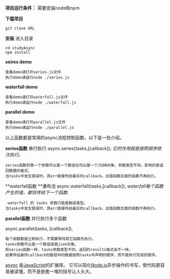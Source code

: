 **项目运行条件：**
需要安装node和npm

**下载项目**
```
git clone URL
```
**安装**
进入目录
```
cd studyAsync
npm install
```
**seires demo**
```
查看demo请打开series.js文件
执行demo请运行node ./series.js
```
**waterfall demo**
```
查看demo请打开waterfall.js文件
执行demo请运行node ./waterfall.js
```
**parallel demo**
```
查看demo请打开parallel.js文件
执行demo请运行node ./parallel.js
```

以上函数都是常用的async流程控制函数，以下是一些介绍。

**series函数** 串行执行
async.series(tasks,[callback]);
*它的作用就是按照顺序依次执行。*
```
series函数的第一个参数可以是一个数组也可以是一个JSON对象，参数类型不同，影响的是返回数据的格式。
当tasks中发生错误时，其err直接传给最后的callback，出错函数后面的函数不再执行。
```
**waterfall函数 **瀑布流
async.waterfall(tasks,[callback]);
*waterfall每个函数产生的值，都将传给下一个函数.*
```
 waterfall 的 tasks 参数只能是数组类型。
当tasks中发生错误时，其err直接传给最后的callback，出错函数后面的函数不再执行。
```
**parallel函数** 并行执行多个函数

async.parallel(tasks, [callback]),
```
每个函数都是立即执行，不需要等待其它函数先执行。
tasks参数可以是一个数组或是json对象。
和series函数一样，tasks参数类型不同，返回的results格式会不一样。
结果传给最终callback的数组中的数据按照tasks中声明的顺序，而不是执行完成的顺序。
```

[async](https://www.npmjs.com/package/async) 是[JavaScript](http://lib.csdn.net/base/javascript)的扩展库。
它可以简化[Node.js](http://lib.csdn.net/base/nodejs)异步操作的书写，使代码更容易被读懂，而不是嵌套一堆的括号让人头大。





